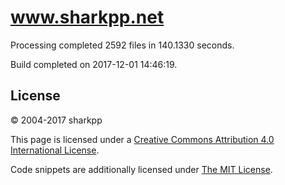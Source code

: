 # www.sharkpp.net

Processing completed 2592 files in 140.1330 seconds.

Build completed on 2017-12-01 14:46:19.

## License

&copy; 2004-2017 sharkpp

This page is licensed under a [Creative Commons Attribution 4.0 International License](http://creativecommons.org/licenses/by/4.0/).

Code snippets are additionally licensed under [The MIT License](http://opensource.org/licenses/MIT).

